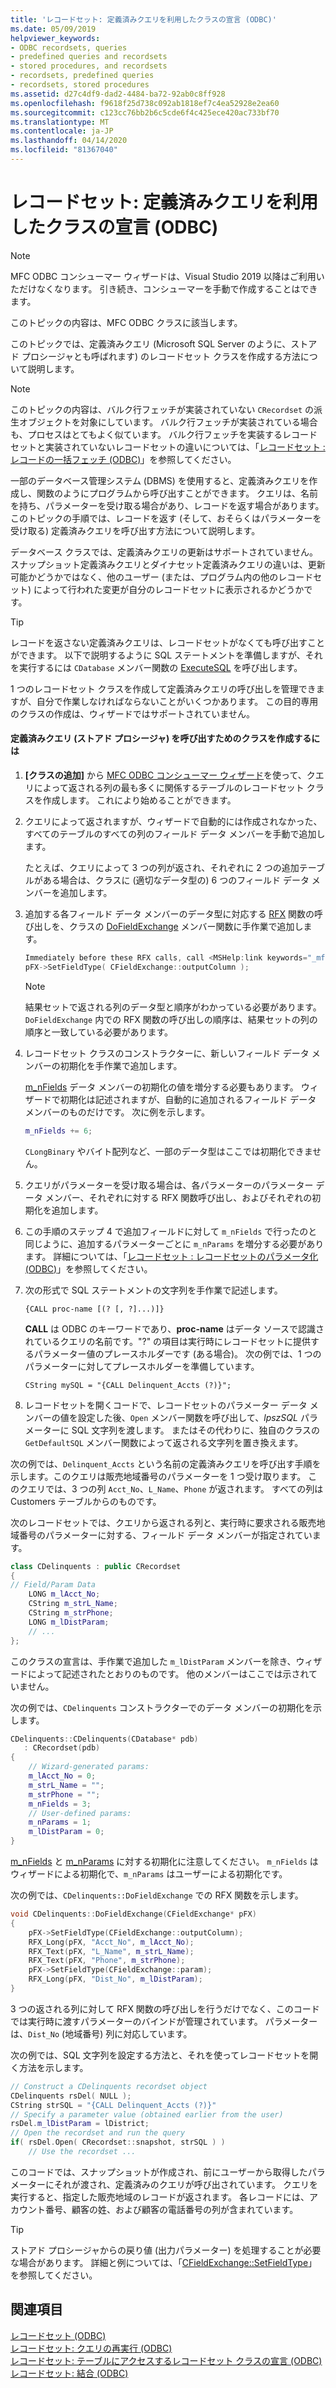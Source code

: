 ```yaml
---
title: 'レコードセット: 定義済みクエリを利用したクラスの宣言 (ODBC)'
ms.date: 05/09/2019
helpviewer_keywords:
- ODBC recordsets, queries
- predefined queries and recordsets
- stored procedures, and recordsets
- recordsets, predefined queries
- recordsets, stored procedures
ms.assetid: d27c4df9-dad2-4484-ba72-92ab0c8ff928
ms.openlocfilehash: f9618f25d738c092ab1818ef7c4ea52928e2ea60
ms.sourcegitcommit: c123cc76bb2b6c5cde6f4c425ece420ac733bf70
ms.translationtype: MT
ms.contentlocale: ja-JP
ms.lasthandoff: 04/14/2020
ms.locfileid: "81367040"
---
```

# <a name="recordset-declaring-a-class-for-a-predefined-query-odbc"></a>レコードセット: 定義済みクエリを利用したクラスの宣言 (ODBC)

> [!NOTE]
> MFC ODBC コンシューマー ウィザードは、Visual Studio 2019 以降はご利用いただけなくなります。 引き続き、コンシューマーを手動で作成することはできます。

このトピックの内容は、MFC ODBC クラスに該当します。

このトピックでは、定義済みクエリ (Microsoft SQL Server のように、ストアド プロシージャとも呼ばれます) のレコードセット クラスを作成する方法について説明します。

> [!NOTE]
> このトピックの内容は、バルク行フェッチが実装されていない `CRecordset` の派生オブジェクトを対象にしています。 バルク行フェッチが実装されている場合も、プロセスはとてもよく似ています。 バルク行フェッチを実装するレコードセットと実装されていないレコードセットの違いについては、「[レコードセット : レコードの一括フェッチ (ODBC)](../../data/odbc/recordset-fetching-records-in-bulk-odbc.md)」を参照してください。

一部のデータベース管理システム (DBMS) を使用すると、定義済みクエリを作成し、関数のようにプログラムから呼び出すことができます。 クエリは、名前を持ち、パラメーターを受け取る場合があり、レコードを返す場合があります。 このトピックの手順では、レコードを返す (そして、おそらくはパラメーターを受け取る) 定義済みクエリを呼び出す方法について説明します。

データベース クラスでは、定義済みクエリの更新はサポートされていません。 スナップショット定義済みクエリとダイナセット定義済みクエリの違いは、更新可能かどうかではなく、他のユーザー (または、プログラム内の他のレコードセット) によって行われた変更が自分のレコードセットに表示されるかどうかです。

> [!TIP]
> レコードを返さない定義済みクエリは、レコードセットがなくても呼び出すことができます。 以下で説明するように SQL ステートメントを準備しますが、それを実行するには `CDatabase` メンバー関数の [ExecuteSQL](../../mfc/reference/cdatabase-class.md#executesql) を呼び出します。

1 つのレコードセット クラスを作成して定義済みクエリの呼び出しを管理できますが、自分で作業しなければならないことがいくつかあります。 この目的専用のクラスの作成は、ウィザードではサポートされていません。

#### <a name="to-create-a-class-for-calling-a-predefined-query-stored-procedure"></a>定義済みクエリ (ストアド プロシージャ) を呼び出すためのクラスを作成するには

1. **[クラスの追加]** から [MFC ODBC コンシューマー ウィザード](../../mfc/reference/adding-an-mfc-odbc-consumer.md)を使って、クエリによって返される列の最も多くに関係するテーブルのレコードセット クラスを作成します。 これにより始めることができます。

1. クエリによって返されますが、ウィザードで自動的には作成されなかった、すべてのテーブルのすべての列のフィールド データ メンバーを手動で追加します。

   たとえば、クエリによって 3 つの列が返され、それぞれに 2 つの追加テーブルがある場合は、クラスに (適切なデータ型の) 6 つのフィールド データ メンバーを追加します。

1. 追加する各フィールド データ メンバーのデータ型に対応する [RFX](../../data/odbc/record-field-exchange-rfx.md) 関数の呼び出しを、クラスの [DoFieldExchange](../../mfc/reference/crecordset-class.md#dofieldexchange) メンバー関数に手作業で追加します。

    ```cpp
    Immediately before these RFX calls, call <MSHelp:link keywords="_mfc_CFieldExchange.3a3a.SetFieldType" TABINDEX="0">SetFieldType</MSHelp:link>, as shown here:
    pFX->SetFieldType( CFieldExchange::outputColumn );
    ```

    > [!NOTE]
    >  結果セットで返される列のデータ型と順序がわかっている必要があります。 `DoFieldExchange` 内での RFX 関数の呼び出しの順序は、結果セットの列の順序と一致している必要があります。

1. レコードセット クラスのコンストラクターに、新しいフィールド データ メンバーの初期化を手作業で追加します。

   [m_nFields](../../mfc/reference/crecordset-class.md#m_nfields) データ メンバーの初期化の値を増分する必要もあります。 ウィザードで初期化は記述されますが、自動的に追加されるフィールド データ メンバーのものだけです。 次に例を示します。

    ```cpp
    m_nFields += 6;
    ```

   `CLongBinary` やバイト配列など、一部のデータ型はここでは初期化できません。

1. クエリがパラメーターを受け取る場合は、各パラメーターのパラメーター データ メンバー、それぞれに対する RFX 関数呼び出し、およびそれぞれの初期化を追加します。

1. この手順のステップ 4 で追加フィールドに対して `m_nFields` で行ったのと同じように、追加するパラメーターごとに `m_nParams` を増分する必要があります。 詳細については、「[レコードセット : レコードセットのパラメータ化 (ODBC)](../../data/odbc/recordset-parameterizing-a-recordset-odbc.md)」を参照してください。

1. 次の形式で SQL ステートメントの文字列を手作業で記述します。

    ```
    {CALL proc-name [(? [, ?]...)]}
    ```

   **CALL** は ODBC のキーワードであり、**proc-name** はデータ ソースで認識されているクエリの名前です。"?" の項目は実行時にレコードセットに提供するパラメーター値のプレースホルダーです (ある場合)。 次の例では、1 つのパラメーターに対してプレースホルダーを準備しています。

    ```
    CString mySQL = "{CALL Delinquent_Accts (?)}";
    ```

1. レコードセットを開くコードで、レコードセットのパラメーター データ メンバーの値を設定した後、`Open` メンバー関数を呼び出して、*lpszSQL* パラメーターに SQL 文字列を渡します。 またはその代わりに、独自のクラスの `GetDefaultSQL` メンバー関数によって返される文字列を置き換えます。

次の例では、`Delinquent_Accts` という名前の定義済みクエリを呼び出す手順を示します。このクエリは販売地域番号のパラメーターを 1 つ受け取ります。 このクエリでは、3 つの列 `Acct_No`、`L_Name`、`Phone` が返されます。 すべての列は Customers テーブルからのものです。

次のレコードセットでは、クエリから返される列と、実行時に要求される販売地域番号のパラメーターに対する、フィールド データ メンバーが指定されています。

```cpp
class CDelinquents : public CRecordset
{
// Field/Param Data
    LONG m_lAcct_No;
    CString m_strL_Name;
    CString m_strPhone;
    LONG m_lDistParam;
    // ...
};
```

このクラスの宣言は、手作業で追加した `m_lDistParam` メンバーを除き、ウィザードによって記述されたとおりのものです。 他のメンバーはここでは示されていません。

次の例では、`CDelinquents` コンストラクターでのデータ メンバーの初期化を示します。

```cpp
CDelinquents::CDelinquents(CDatabase* pdb)
   : CRecordset(pdb)
{
    // Wizard-generated params:
    m_lAcct_No = 0;
    m_strL_Name = "";
    m_strPhone = "";
    m_nFields = 3;
    // User-defined params:
    m_nParams = 1;
    m_lDistParam = 0;
}
```

[m_nFields](../../mfc/reference/crecordset-class.md#m_nfields) と [m_nParams](../../mfc/reference/crecordset-class.md#m_nparams) に対する初期化に注意してください。 `m_nFields` はウィザードによる初期化で、`m_nParams` はユーザーによる初期化です。

次の例では、`CDelinquents::DoFieldExchange` での RFX 関数を示します。

```cpp
void CDelinquents::DoFieldExchange(CFieldExchange* pFX)
{
    pFX->SetFieldType(CFieldExchange::outputColumn);
    RFX_Long(pFX, "Acct_No", m_lAcct_No);
    RFX_Text(pFX, "L_Name", m_strL_Name);
    RFX_Text(pFX, "Phone", m_strPhone);
    pFX->SetFieldType(CFieldExchange::param);
    RFX_Long(pFX, "Dist_No", m_lDistParam);
}
```

3 つの返される列に対して RFX 関数の呼び出しを行うだけでなく、このコードでは実行時に渡すパラメーターのバインドが管理されています。 パラメーターは、`Dist_No` (地域番号) 列に対応しています。

次の例では、SQL 文字列を設定する方法と、それを使ってレコードセットを開く方法を示します。

```cpp
// Construct a CDelinquents recordset object
CDelinquents rsDel( NULL );
CString strSQL = "{CALL Delinquent_Accts (?)}"
// Specify a parameter value (obtained earlier from the user)
rsDel.m_lDistParam = lDistrict;
// Open the recordset and run the query
if( rsDel.Open( CRecordset::snapshot, strSQL ) )
    // Use the recordset ...
```

このコードでは、スナップショットが作成され、前にユーザーから取得したパラメーターにそれが渡され、定義済みのクエリが呼び出されています。 クエリを実行すると、指定した販売地域のレコードが返されます。 各レコードには、アカウント番号、顧客の姓、および顧客の電話番号の列が含まれています。

> [!TIP]
> ストアド プロシージャからの戻り値 (出力パラメーター) を処理することが必要な場合があります。 詳細と例については、「[CFieldExchange::SetFieldType](../../mfc/reference/cfieldexchange-class.md#setfieldtype)」を参照してください。

## <a name="see-also"></a>関連項目

[レコードセット (ODBC)](../../data/odbc/recordset-odbc.md)<br/>
[レコードセット: クエリの再実行 (ODBC)](../../data/odbc/recordset-requerying-a-recordset-odbc.md)<br/>
[レコードセット: テーブルにアクセスするレコードセット クラスの宣言 (ODBC)](../../data/odbc/recordset-declaring-a-class-for-a-table-odbc.md)<br/>
[レコードセット: 結合 (ODBC)](../../data/odbc/recordset-performing-a-join-odbc.md)
